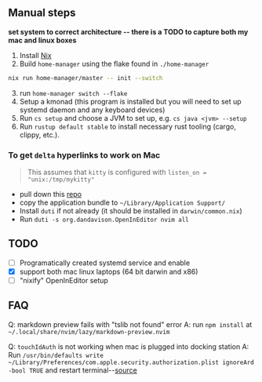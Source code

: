 ## Manual steps
**set system to correct architecture -- there is a TODO to capture both my mac and linux boxes**

1. Install [Nix](https://zero-to-nix.com/concepts/nix-installer)
2. Build `home-manager` using the flake found in `./home-manager`
```bash
nix run home-manager/master -- init --switch
```
3. run `home-manager switch --flake`
4. Setup a kmonad (this program is installed but you will need to set up systemd daemon and any keyboard devices)
5. Run `cs setup` and choose a JVM to set up, e.g. `cs java <jvm> --setup`
6. Run `rustup default stable` to install necessary rust tooling (cargo, clippy, etc.).

### To get `delta` hyperlinks to work on Mac

> This assumes that `kitty` is configured with `listen_on = "unix:/tmp/mykitty"`

- pull down this [repo](https://github.com/masonedmison/open-in-editor/tree/add-neovim-kitty-support)
- copy the application bundle to `~/Library/Application Support/`
- Install `duti` if not already (it should be installed in `darwin/common.nix`)
- Run `duti -s org.dandavison.OpenInEditor nvim all`

## TODO
- [ ] Programatically created systemd service and enable
- [x] support both mac linux laptops (64 bit darwin and x86)
- [ ] "nixify" OpenInEditor setup

## FAQ
Q: markdown preview fails with "tslib not found" error
    A: run `npm install` at `~/.local/share/nvim/lazy/markdown-preview.nvim`

Q: `touchIdAuth` is not working when mac is plugged into docking station
    A: Run `/usr/bin/defaults write ~/Library/Preferences/com.apple.security.authorization.plist ignoreArd -bool TRUE` and restart terminal--[source](https://discussions.apple.com/thread/255187302?sortBy=rank)

